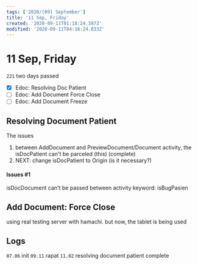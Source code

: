 ```yaml
---
tags: ['2020/[09] September']
title: '11 Sep, Friday'
created: '2020-09-11T01:18:24.387Z'
modified: '2020-09-11T04:16:24.633Z'
---
```


# 11 Sep, Friday

`221` two days passed

- [x] Edoc: Resolving Doc Patient
- [ ] Edoc: Add Document Force Close
- [ ] Edoc: Add Document Freeze

## Resolving Document Patient
The issues
1. between AddDocument and PreviewDocument/Document activity, the isDocPatient can't be parceled (this) (complete)
2. NEXT: change isDocPatient to Origin (is it necessary?)

#### Issues #1
isDocDocument can't be passed between activity
keyword: isBugPasien

## Add Document: Force Close
using real testing server with hamachi. but now, the tablet is being used

## Logs
`07.06` init
`09.11` rapat
`11.02` resolving document patient complete

